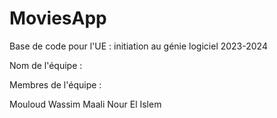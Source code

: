 # MoviesApp

Base de code pour l'UE : initiation au génie logiciel 2023-2024

Nom de l'équipe :

Membres de l'équipe : 

Mouloud Wassim
Maali Nour El Islem